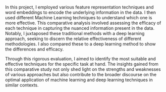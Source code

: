In this project, I employed various feature representation techniques and word embeddings to encode the underlying information
in the data. I then used different Machine Learning techniques to understand which one is more effective. 
This comparative analysis involved assessing the efficacy of each technique in capturing the 
nuanced information present in the data. Notably, I juxtaposed these traditional methods with a deep learning approach, 
seeking to discern the relative effectiveness of different methodologies. I also compared these to a deep learning method 
to show the differences and efficacy. 

Through this rigorous evaluation, I aimed to identify the most suitable and effective techniques for the specific task 
at hand. The insights gained from this comparative study not only shed light on the strengths and weaknesses of various 
approaches but also contribute to the broader discourse on the optimal application of machine learning and deep learning 
techniques in similar contexts.
